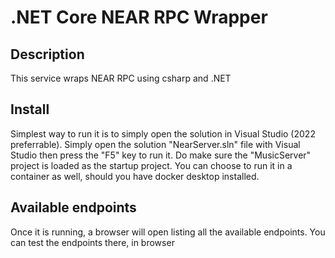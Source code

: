 # .NET Core NEAR RPC Wrapper 

## Description

This service wraps NEAR RPC using csharp and .NET


## Install

Simplest way to run it is to simply open the solution in Visual Studio (2022 preferrable). Simply open the solution "NearServer.sln" file with Visual Studio then press the "F5" key to run it. Do make sure the "MusicServer" project is loaded as the startup project. You can choose to run it in a container as well, should you have docker desktop installed.


## Available endpoints

Once it is running, a browser will open listing all the available endpoints. You can test the endpoints there, in browser